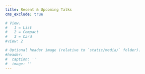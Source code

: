 ```yaml
---
title: Recent & Upcoming Talks
cms_exclude: true

# View.
#   1 = List
#   2 = Compact
#   3 = Card
#view: 2

# Optional header image (relative to `static/media/` folder).
#header:
#  caption: ''
#  image: ''
---
```


